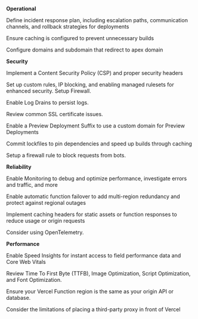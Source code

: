
**Operational**

Define  incident response plan, including escalation paths, communication channels, and rollback strategies for deployments

Ensure caching is configured to prevent unnecessary builds

Configure domains and subdomain that redirect to apex domain

**Security**

Implement a Content Security Policy (CSP) and proper security headers

Set up custom rules, IP blocking, and enabling managed rulesets for enhanced security. Setup Firewall.

Enable Log Drains to persist logs.

Review common SSL certificate issues.

Enable a Preview Deployment Suffix to use a custom domain for Preview Deployments

Commit lockfiles to pin dependencies and speed up builds through caching

Setup a firewall rule to block requests from bots.

**Reliability**

Enable Monitoring to debug and optimize performance, investigate errors and traffic, and more

Enable automatic function failover to add multi-region redundancy and protect against regional outages

Implement caching headers for static assets or function responses to reduce usage or origin requests

Consider using OpenTelemetry.

**Performance**

Enable Speed Insights for instant access to field performance data and Core Web Vitals

Review Time To First Byte (TTFB), Image Optimization, Script Optimization, and Font Optimization.

Ensure your Vercel Function region is the same as your origin API or database.

Consider the limitations of placing a third-party proxy in front of Vercel